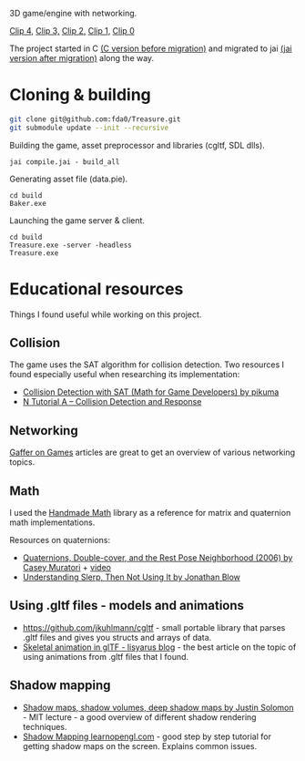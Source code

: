 3D game/engine with networking.

[Clip 4,](https://www.youtube.com/watch?v=VxGE_yR9gus)
[Clip 3,](https://www.youtube.com/watch?v=QV_7TaHOlao)
[Clip 2,](https://www.youtube.com/watch?v=tm6N5Fy2Jxs)
[Clip 1,](https://www.youtube.com/watch?v=567seD6WJco)
[Clip 0](https://www.youtube.com/watch?v=v2UXzL0xuF4)

The project started in C [(C version before migration)](https://github.com/fda0/Treasure/tree/f481e293cac2e9dfe7562ccf02a65b7db5f36fca/src) and migrated to jai [(jai version after migration)](https://github.com/fda0/Treasure/tree/c2429a78a422837ab6513f348323790700b9e3a0/jsrc) along the way.

# Cloning & building
```bash
git clone git@github.com:fda0/Treasure.git
git submodule update --init --recursive
```

Building the game, asset preprocessor and libraries (cgltf, SDL dlls).
```
jai compile.jai - build_all
```

Generating asset file (data.pie).
```
cd build
Baker.exe
```

Launching the game server & client.
```
cd build
Treasure.exe -server -headless
Treasure.exe
```


# Educational resources
Things I found useful while working on this project.

## Collision
The game uses the SAT algorithm for collision detection.
Two resources I found especially useful when researching its implementation:
- [Collision Detection with SAT (Math for Game Developers) by pikuma](https://www.youtube.com/watch?v=-EsWKT7Doww)
- [N Tutorial A – Collision Detection and Response](https://www.metanetsoftware.com/2016/n-tutorial-a-collision-detection-and-response)

## Networking
[Gaffer on Games](https://gafferongames.com/categories/game-networking/) articles are great to get an overview of various networking topics.

## Math
I used the [Handmade Math](https://github.com/HandmadeMath/HandmadeMath) library as a reference for matrix and quaternion math implementations.

Resources on quaternions:
- [Quaternions, Double-cover, and the Rest Pose Neighborhood (2006) by Casey Muratori](https://caseymuratori.com/blog_0002) + [video](https://www.youtube.com/watch?v=vmAY5kP-tpU)
- [Understanding Slerp, Then Not Using It by Jonathan Blow](http://number-none.com/product/Understanding%20Slerp,%20Then%20Not%20Using%20It/)

## Using .gltf files - models and animations
- https://github.com/jkuhlmann/cgltf - small portable library that parses .gltf files and gives you structs and arrays of data.
- [Skeletal animation in glTF - lisyarus blog](https://lisyarus.github.io/blog/posts/gltf-animation.html) - the best article on the topic of using animations from .gltf files that I found.

## Shadow mapping
- [Shadow maps, shadow volumes, deep shadow maps by Justin Solomon](https://www.youtube.com/watch?v=QCIKgyL3ePo) - MIT lecture - a good overview of different shadow rendering techniques.
- [Shadow Mapping learnopengl.com](https://learnopengl.com/Advanced-Lighting/Shadows/Shadow-Mapping) - good step by step tutorial for getting shadow maps on the screen. Explains common issues.
